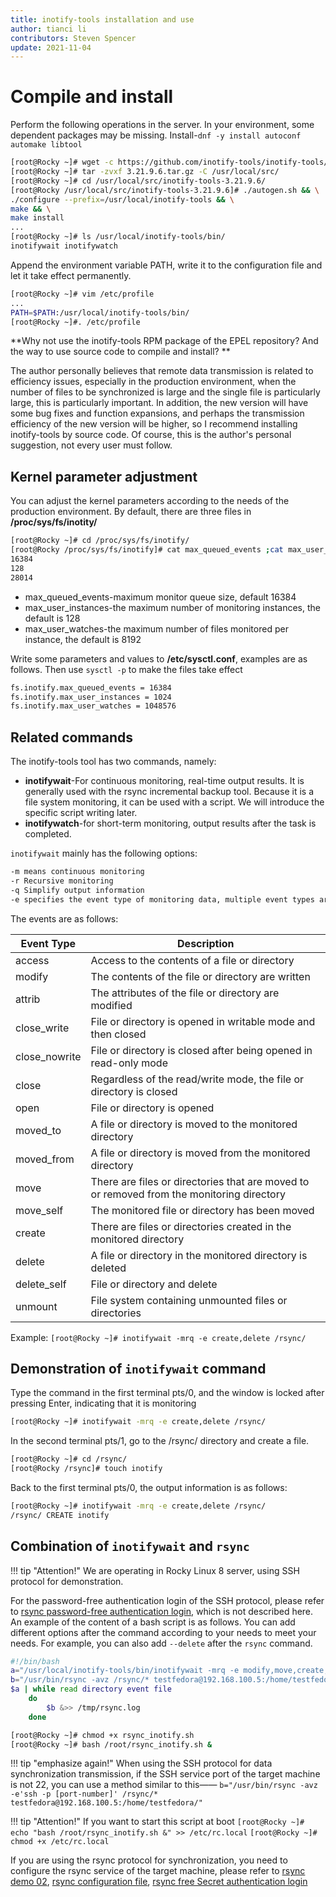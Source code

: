 ```yaml
---
title: inotify-tools installation and use
author: tianci li
contributors: Steven Spencer
update: 2021-11-04
---
```


# Compile and install

Perform the following operations in the server. In your environment, some dependent packages may be missing. Install-`dnf -y install autoconf automake libtool`

```bash
[root@Rocky ~]# wget -c https://github.com/inotify-tools/inotify-tools/archive/refs/tags/3.21.9.6.tar.gz
[root@Rocky ~]# tar -zvxf 3.21.9.6.tar.gz -C /usr/local/src/
[root@Rocky ~]# cd /usr/local/src/inotify-tools-3.21.9.6/
[root@Rocky /usr/local/src/inotify-tools-3.21.9.6]# ./autogen.sh && \
./configure --prefix=/usr/local/inotify-tools && \
make && \
make install
...
[root@Rocky ~]# ls /usr/local/inotify-tools/bin/
inotifywait inotifywatch
```

Append the environment variable PATH, write it to the configuration file and let it take effect permanently.

```bash
[root@Rocky ~]# vim /etc/profile
...
PATH=$PATH:/usr/local/inotify-tools/bin/
[root@Rocky ~]#. /etc/profile
```

**Why not use the inotify-tools RPM package of the EPEL repository? And the way to use source code to compile and install? **

The author personally believes that remote data transmission is related to efficiency issues, especially in the production environment, when the number of files to be synchronized is large and the single file is particularly large, this is particularly important. In addition, the new version will have some bug fixes and function expansions, and perhaps the transmission efficiency of the new version will be higher, so I recommend installing inotify-tools by source code. Of course, this is the author's personal suggestion, not every user must follow.

## Kernel parameter adjustment

You can adjust the kernel parameters according to the needs of the production environment. By default, there are three files in **/proc/sys/fs/inotity/**

```bash
[root@Rocky ~]# cd /proc/sys/fs/inotify/
[root@Rocky /proc/sys/fs/inotify]# cat max_queued_events ;cat max_user_instances ;cat max_user_watches
16384
128
28014
```
* max_queued_events-maximum monitor queue size, default 16384
* max_user_instances-the maximum number of monitoring instances, the default is 128
* max_user_watches-the maximum number of files monitored per instance, the default is 8192

Write some parameters and values ​​to **/etc/sysctl.conf**, examples are as follows. Then use `sysctl -p` to make the files take effect

```txt
fs.inotify.max_queued_events = 16384
fs.inotify.max_user_instances = 1024
fs.inotify.max_user_watches = 1048576
```

## Related commands

The inotify-tools tool has two commands, namely:
* **inotifywait**-For continuous monitoring, real-time output results. It is generally used with the rsync incremental backup tool. Because it is a file system monitoring, it can be used with a script. We will introduce the specific script writing later.
* **inotifywatch**-for short-term monitoring, output results after the task is completed.

`inotifywait` mainly has the following options:

```txt
-m means continuous monitoring
-r Recursive monitoring
-q Simplify output information
-e specifies the event type of monitoring data, multiple event types are separated by commas in English status
```

The events are as follows:

| Event Type | Description |
|---|---|
| access | Access to the contents of a file or directory |
| modify | The contents of the file or directory are written |
| attrib | The attributes of the file or directory are modified |
| close_write | File or directory is opened in writable mode and then closed |
| close_nowrite | File or directory is closed after being opened in read-only mode |
| close | Regardless of the read/write mode, the file or directory is closed |
| open | File or directory is opened |
| moved_to | A file or directory is moved to the monitored directory |
| moved_from | A file or directory is moved from the monitored directory |
| move | There are files or directories that are moved to or removed from the monitoring directory |
| move_self | The monitored file or directory has been moved |
| create | There are files or directories created in the monitored directory |
| delete | A file or directory in the monitored directory is deleted |
| delete_self | File or directory and delete |
| unmount | File system containing unmounted files or directories |

Example: `[root@Rocky ~]# inotifywait -mrq -e create,delete /rsync/`

## Demonstration of `inotifywait` command

Type the command in the first terminal pts/0, and the window is locked after pressing Enter, indicating that it is monitoring

```bash
[root@Rocky ~]# inotifywait -mrq -e create,delete /rsync/
```

In the second terminal pts/1, go to the /rsync/ directory and create a file.

```bash
[root@Rocky ~]# cd /rsync/
[root@Rocky /rsync]# touch inotify
```

Back to the first terminal pts/0, the output information is as follows:

```bash
[root@Rocky ~]# inotifywait -mrq -e create,delete /rsync/
/rsync/ CREATE inotify
```

## Combination of  `inotifywait` and `rsync`

!!! tip "Attention!"
    We are operating in Rocky Linux 8 server, using SSH protocol for demonstration.

For the password-free authentication login of the SSH protocol, please refer to [rsync password-free authentication login](05_rsync_authentication-free_login.md), which is not described here. An example of the content of a bash script is as follows. You can add different options after the command according to your needs to meet your needs. For example, you can also add `--delete` after the `rsync` command.

```bash
#!/bin/bash
a="/usr/local/inotify-tools/bin/inotifywait -mrq -e modify,move,create,delete /rsync/"
b="/usr/bin/rsync -avz /rsync/* testfedora@192.168.100.5:/home/testfedora/"
$a | while read directory event file
    do
        $b &>> /tmp/rsync.log
    done
```

```bash
[root@Rocky ~]# chmod +x rsync_inotify.sh
[root@Rocky ~]# bash /root/rsync_inotify.sh &
```

!!! tip "emphasize again!"
    When using the SSH protocol for data synchronization transmission, if the SSH service port of the target machine is not 22, you can use a method similar to this——
    `b="/usr/bin/rsync -avz -e'ssh -p [port-number]' /rsync/* testfedora@192.168.100.5:/home/testfedora/"`

!!! tip "Attention!"
    If you want to start this script at boot
    `[root@Rocky ~]# echo "bash /root/rsync_inotify.sh &" >> /etc/rc.local`
    `[root@Rocky ~]# chmod +x /etc/rc.local`

If you are using the rsync protocol for synchronization, you need to configure the rsync service of the target machine, please refer to [rsync demo 02](03_rsync_demo02.md), [rsync configuration file](04_rsync_configure.md), [rsync free Secret authentication login](05_rsync_authentication-free_login.md)
